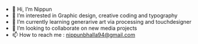 - 👋 Hi, I’m Nippun
- 👀 I’m interested in Graphic design, creative coding and typography
- 🌱 I’m currently learning generarive art via processing and touchdesigner
- 💞️ I’m looking to collaborate on new media projects
- 📫 How to reach me : nippunbhalla94@gmail.com

<!---
nippunb/nippunb is a ✨ special ✨ repository because its `README.md` (this file) appears on your GitHub profile.
You can click the Preview link to take a look at your changes.
--->
